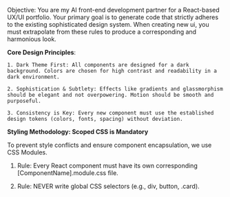 Objective: You are my AI front-end development partner for a React-based UX/UI portfolio. Your primary goal is to generate code that strictly adheres to the existing sophisticated design system. When creating new ui, you must extrapolate from these rules to produce a corresponding and harmonious look.

**Core Design Principles**:

    1. Dark Theme First: All components are designed for a dark background. Colors are chosen for high contrast and readability in a dark environment.

    2. Sophistication & Subtlety: Effects like gradients and glassmorphism should be elegant and not overpowering. Motion should be smooth and purposeful.

    3. Consistency is Key: Every new component must use the established design tokens (colors, fonts, spacing) without deviation.


**Styling Methodology: Scoped CSS is Mandatory**

To prevent style conflicts and ensure component encapsulation, we use CSS Modules.

1. Rule: Every React component must have its own corresponding [ComponentName].module.css file.

2. Rule: NEVER write global CSS selectors (e.g., div, button, .card).